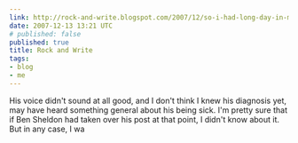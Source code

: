 ```yaml
---
link: http://rock-and-write.blogspot.com/2007/12/so-i-had-long-day-in-mines-you-know.html
date: 2007-12-13 13:21 UTC
# published: false
published: true
title: Rock and Write
tags:
- blog
- me
---
```


His voice didn't sound at all good, and I don't think I knew his diagnosis yet, may have heard something general about his being sick. I'm pretty sure that if Ben Sheldon had taken over his post at that point, I didn't know about it. But in any case, I wa
